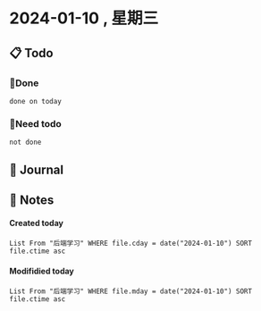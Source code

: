 # 2024-01-10 , 星期三

## 📋 Todo

### 🍰Done
```tasks
done on today
```

### 🍕Need todo
```tasks
not done
```
## 📆 Journal


## 📑 Notes


#### Created today

```dataview
List From "后端学习" WHERE file.cday = date("2024-01-10") SORT file.ctime asc
```


#### Modifidied today

```dataview
List From "后端学习" WHERE file.mday = date("2024-01-10") SORT file.ctime asc
```